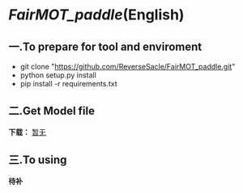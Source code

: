 
**_FairMOT_paddle_**(English)
===

一.To prepare for tool and enviroment
---
* git clone "https://github.com/ReverseSacle/FairMOT_paddle.git"
* python setup.py install
* pip install -r requirements.txt

二.Get Model file
---
**下载：** [暂无]()

三.To using
---
**待补**

